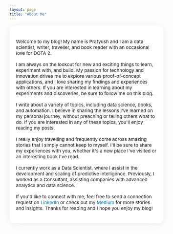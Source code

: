 ```yaml
---
layout: page
title: "About Me"
---
```


<style>
.site-container {
  max-width: 750px;
  margin: 0 auto;
  padding: 2em 1.5em 1.5em 1.5em;
  background: #fff;
  border-radius: 16px;
  box-shadow: 0 4px 24px rgba(0,0,0,0.07);
}
.site-container h2 {
  color: #0077B5;
  font-weight: 700;
  margin-top: 1.5em;
}
.site-container p {
  font-size: 1.08em;
  margin-bottom: 1.2em;
}
.site-container a {
  color: #0077B5;
  text-decoration: none;
}
.site-container a:hover {
  text-decoration: underline;
}
</style>

<div class="site-container">
<p>Welcome to my blog! My name is Pratyush and I am a data scientist, writer, traveller, and book reader with an occasional love for DOTA 2.</p>
<p>I am always on the lookout for new and exciting things to learn, experiment with, and build. My passion for technology and innovation drives me to explore various proof-of-concept applications, and I love sharing my findings and experiences with others. If you are interested in learning about my experiments and discoveries, be sure to follow me on this blog.</p>
<p>I write about a variety of topics, including data science, books, and automation. I believe in sharing the lessons I've learned on my personal journey, without preaching or telling others what to do. If you are interested in any of these topics, you'll enjoy reading my posts.</p>
<p>I really enjoy travelling and frequently come across amazing stories that I simply cannot keep to myself. I'll be sure to share my experiences with you, whether it's a new place I've visited or an interesting book I've read.</p>
<p>I currently work as a Data Scientist, where I assist in the development and scaling of predictive intelligence. Previously, I worked as a Consultant, assisting companies with advanced analytics and data science.</p>
<p>If you'd like to connect with me, feel free to send a connection request on <a href="https://www.linkedin.com/in/kharepratyush/" target="_blank">LinkedIn</a> or check out my <a href="https://kharepratyush.medium.com/" target="_blank">Medium</a> for more stories and insights. Thanks for reading and I hope you enjoy my blog!</p>

</div>

